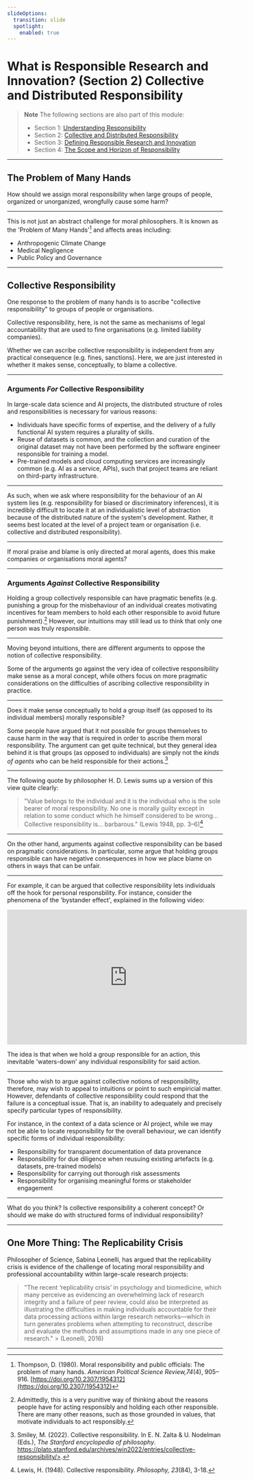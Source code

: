 ```yaml
---
slideOptions:
  transition: slide
  spotlight:
    enabled: true
---
```


# What is Responsible Research and Innovation? (Section 2) Collective and Distributed Responsibility

> **Note**
> The following sections are also part of this module:
>
> - Section 1: [Understanding Responsibility](rri-100-1.md)
> - Section 2: [Collective and Distributed Responsibility](rri-100-2.md)
> - Section 3: [Defining Responsible Research and Innovation](rri-100-3.md)
> - Section 4: [The Scope and Horizon of Responsibility](rri-100-4.md)

---

## The Problem of Many Hands

<!-- Reflective Question -->

How should we assign moral responsibility when large groups of people, organized or unorganized, wrongfully cause some harm?

----

This is not just an abstract challenge for moral philosophers. It is known as the 'Problem of Many Hands'[^thompson] and affects areas including:

- Anthropogenic Climate Change
- Medical Negligence
- Public Policy and Governance

---

## Collective Responsibility

One response to the problem of many hands is to ascribe "collective responsibility" to groups of people or organisations.

<!-- Admonition -->

Collective responsibility, here, is not the same as mechanisms of legal accountability that are used to fine organisations (e.g. limited liability companies).

<!-- Admonition -->

Whether we can ascribe collective responsibility is independent from any practical consequence (e.g. fines, sanctions). Here, we are just interested in whether it makes sense, conceptually, to blame a collective.

----

### Arguments *For* Collective Responsibility

In large-scale data science and AI projects, the distributed structure of roles and responsibilities is necessary for various reasons:

- Individuals have specific forms of expertise, and the delivery of a fully functional AI system requires a plurality of skills. 
- Reuse of datasets is common, and the collection and curation of the original dataset may not have been performed by the software engineer responsible for training a model. 
- Pre-trained models and cloud computing services are increasingly common (e.g. AI as a service, APIs), such that project teams are reliant on third-party infrastructure.

----

As such, when we ask where responsibility for the behaviour of an AI system lies (e.g. responsibility for biased or discriminatory inferences), it is incredibly difficult to locate it at an individualistic level of abstraction because of the distributed nature of the system's development. 
Rather, it seems best located at the level of a project team or organisation (i.e. collective and distributed responsibility).

----

<!-- Reflective Question -->

If moral praise and blame is only directed at moral agents, does this make companies or organisations moral agents?

----

### Arguments *Against* Collective Responsibility


Holding a group collectively responsible can have pragmatic benefits (e.g. punishing a group for the misbehaviour of an individual creates motivating incentives for team members to hold each other responsible to avoid future punishment).[^caveat]
However, our intuitions may still lead us to think that only one person was truly *responsible*.

----
Moving beyond intuitions, there are different arguments to oppose the notion of collective responsibility. 

Some of the arguments go against the very idea of collective responsibility make sense as a moral concept, while others focus on more pragmatic considerations on the difficulties of ascribing collective responsibility in practice.

----

Does it make sense conceptually to hold a group itself (as opposed to its individual members) morally responsible?

Some people have argued that it not possible for groups themselves to cause harm in the way that is required in order to ascribe them moral responsibility. The argument can get quite technical, but they general idea behind it is that groups (as opposed to individuals) are simply not the _kinds of agents_ who can be held responsible for their actions.[^sep_cr]

----

The following quote by philosopher H. D. Lewis sums up a version of this view quite clearly:

> "Value belongs to the individual and it is the individual who is the sole bearer of moral responsibility. No one is morally guilty except in relation to some conduct which he himself considered to be wrong... Collective responsibility is... barbarous." (Lewis 1948, pp. 3–6)[^lewis48]

----

On the other hand, arguments against collective responsibility can be based on pragmatic considerations. In particular, some argue that holding groups responsible can have negative consequences in how we place blame on others in ways that can be unfair.

---- 

For example, it can be argued that collective responsibility lets individuals off the hook for personal responsbility. 
For instance, consider the phenomena of the 'bystander effect', explained in the following video:

<iframe width="560" height="315" src="https://www.youtube.com/embed/OSsPfbup0ac?start=35" title="YouTube video player" frameborder="0" allow="accelerometer; autoplay; clipboard-write; encrypted-media; gyroscope; picture-in-picture" allowfullscreen></iframe>

The idea is that when we hold a group responsible for an action, this inevitable 'waters-down' any individual responsibility for said action.

----

Those who wish to argue against collective notions of responsibility, therefore, may wish to appeal to intuitions or point to such empiricial matter.
However, defendants of collective responsibility could respond that the failure is a conceptual issue. 
That is, an inability to adequately and precisely specify particular types of responsibility. 

For instance, in the context of a data science or AI project, while we may not be able to locate responsibility for the overall behaviour, we can identify specific forms of individual responsibility:

- Responsibility for transparent documentation of data provenance
- Responsibility for due diligence when reusuing existing artefacts (e.g. datasets, pre-trained models)
- Responsibility for carrying out thorough risk assessments
- Responsibility for organising meaningful forms or stakeholder engagement

----

<!-- Reflective Question -->

What do you think? 
Is collective responsibility a coherent concept? 
Or should we make do with structured forms of individual responsibility?

---

## One More Thing: The Replicability Crisis

Philosopher of Science, Sabina Leonelli, has argued that the replicability crisis is evidence of the challenge of locating moral responsibility and professional accountability within large-scale research projects:

> "The recent ‘replicability crisis’ in psychology and biomedicine, which many perceive as evidencing an overwhelming lack of research integrity and a failure of peer review, could also be interpreted as illustrating the difficulties in making individuals accountable for their data processing actions within large research networks—which in turn generates problems when attempting to reconstruct, describe and evaluate the methods and assumptions made in any one piece of research." > (Leonelli, 2016)

---
[^thompson]: Thompson, D. (1980). Moral responsibility and public officials: The problem of many hands. _American Political Science Review,74_(4), 905–916. [https://doi.org/10.2307/1954312](https://doi.org/10.2307/1954312)
[^caveat]: Admittedly, this is a very punitive way of thinking about the reasons people have for acting responsibly and holding each other responsible.
There are many other reasons, such as those grounded in values, that motivate individuals to act responsibly.
[^sep_cr]: Smiley, M. (2022). Collective responsibility. In E. N. Zalta & U. Nodelman (Eds.), *The Stanford encyclopedia of philosophy*. https://plato.stanford.edu/archives/win2022/entries/collective-responsibility/>.
[^lewis48]: Lewis, H. (1948). Collective responsibility. *Philosophy, 23*(84), 3-18.
[^leonelli2016]: Leonelli, S. (2016). Locating ethics in data science: Responsibility and accountability in global and distributed knowledge production systems. *Philosophical transactions of the Royal society A: Mathematical, physical and engineering sciences, 374*(2083).